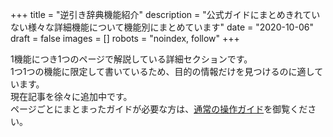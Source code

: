 +++
title = "逆引き辞典機能紹介"
description = "公式ガイドにまとめきれていない様々な詳細機能について機能別にまとめています"
date = "2020-10-06"
draft = false
images = []
robots = "noindex, follow"
+++

1機能につき1つのページで解説している詳細セクションです。  
1つ1つの機能に限定して書いているため、目的の情報だけを見つけるのに適しています。  
現在記事を徐々に追加中です。  
ページごとにまとまったガイドが必要な方は、[通常の操作ガイド](/docs/manual/quickstart/)を御覧ください。
